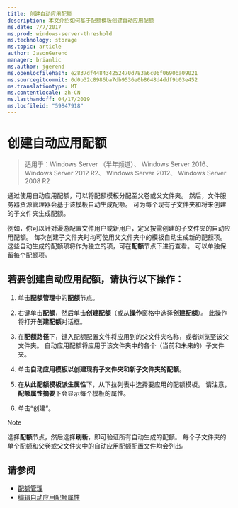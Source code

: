 ```yaml
---
title: 创建自动应用配额
description: 本文介绍如何基于配额模板创建自动应用配额
ms.date: 7/7/2017
ms.prod: windows-server-threshold
ms.technology: storage
ms.topic: article
author: JasonGerend
manager: brianlic
ms.author: jgerend
ms.openlocfilehash: e2837df448434252470d783a6c06f0690ba09021
ms.sourcegitcommit: 0d0b32c8986ba7db9536e0b8648d4ddf9b03e452
ms.translationtype: MT
ms.contentlocale: zh-CN
ms.lasthandoff: 04/17/2019
ms.locfileid: "59847918"
---
```

# <a name="create-an-auto-apply-quota"></a>创建自动应用配额

> 适用于：Windows Server （半年频道）、 Windows Server 2016、 Windows Server 2012 R2、 Windows Server 2012、 Windows Server 2008 R2

通过使用自动应用配额，可以将配额模板分配至父卷或父文件夹。 然后，文件服务器资源管理器会基于该模板自动生成配额。 可为每个现有子文件夹和将来创建的子文件夹生成配额。

例如，你可以针对漫游配置文件用户或新用户，定义按需创建的子文件夹的自动应用配额。 每次创建子文件夹时均可使用父文件夹中的模板自动生成新的配额项。 这些自动生成的配额项将作为独立的项，可在**配额**节点下进行查看。 可以单独保留每个配额项。

## <a name="to-create-an-auto-apply-quota"></a>若要创建自动应用配额，请执行以下操作：

1.  单击**配额管理**中的**配额**节点。

2.  右键单击**配额**，然后单击**创建配额**（或从**操作**窗格中选择**创建配额**）。 此操作将打开**创建配额**对话框。

3.  在**配额路径**下，键入配额配置文件将应用到的父文件夹名称，或者浏览至该父文件夹。 自动应用配额将应用于该文件夹中的各个（当前和未来的）子文件夹。

4.  单击**自动应用模板以创建现有子文件夹和新子文件夹的配额**。

5.  在**从此配额模板派生属性**下，从下拉列表中选择要应用的配额模板。 请注意，**配额属性摘要**下会显示每个模板的属性。

6.  单击“创建”。

> [!Note]
> 选择**配额**节点，然后选择**刷新**，即可验证所有自动生成的配额。 每个子文件夹的单个配额和父卷或父文件夹中的自动应用配额配置文件均会列出。

## <a name="see-also"></a>请参阅

-   [配额管理](quota-management.md)
-   [编辑自动应用配额属性](edit-auto-apply-quota-properties.md)